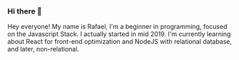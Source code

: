 ### Hi there 👋

Hey everyone! My name is Rafael,  I'm a beginner in programming, focused on the Javascript Stack. I actually started in mid 2019. I'm currently learning about React for front-end optimization and NodeJS with relational database, and later, non-relational.

<!--
**rafaeldevcardoso/rafaeldevcardoso** is a ✨ _special_ ✨ repository because its `README.md` (this file) appears on your GitHub profile.

Here are some ideas to get you started:

- 🔭 I’m currently working on ...
- 🌱 I’m currently learning ...
- 👯 I’m looking to collaborate on ...
- 🤔 I’m looking for help with ...
- 💬 Ask me about ...
- 📫 How to reach me: ...
- 😄 Pronouns: ...
- ⚡ Fun fact: ...
-->
